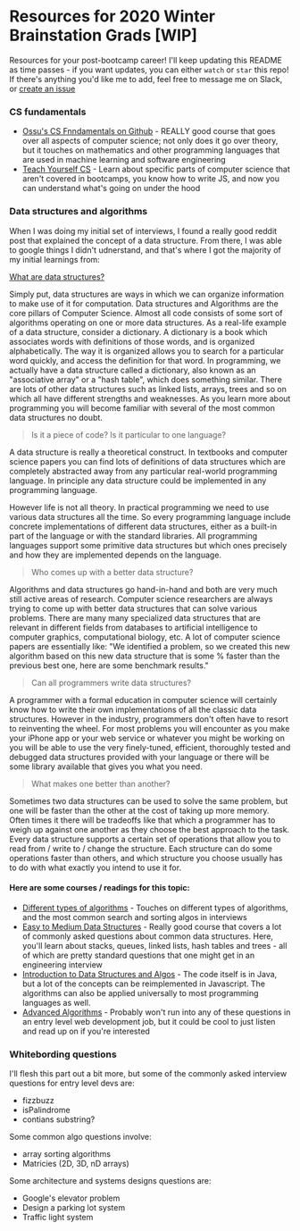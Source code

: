 # Resources for 2020 Winter Brainstation Grads [WIP]

Resources for your post-bootcamp career! I'll keep updating this README as time passes - if you want updates, you can either `watch` or `star` this repo! If there's anything you'd like me to add, feel free to message me on Slack, or [create an issue](https://github.com/ben-che/brainstation-winter-2020-resources/issues)

### CS fundamentals
- [Ossu's CS Fnndamentals on Github](https://github.com/ossu/computer-science#core-cs) - REALLY good course that goes over all aspects of computer science; not only does it go over theory, but it touches on mathematics and other programming languages that are used in machine learning and software engineering
- [Teach Yourself CS](https://teachyourselfcs.com/) - Learn about specific parts of computer science that aren't covered in bootcamps, you know how to write JS, and now you can understand what's going on under the hood

### Data structures and algorithms 
When I was doing my initial set of interviews, I found a really good reddit post that explained the concept of a data structure. From there, I was able to google things I didn't udnerstand, and that's where I got the majority of my initial learnings from:

[What are data structures?](https://www.reddit.com/r/learnprogramming/comments/2b16g8/eli5_what_are_data_structures/cj0sx9a/)

Simply put, data structures are ways in which we can organize information to make use of it for computation. Data structures and Algorithms are the core pillars of Computer Science. Almost all code consists of some sort of algorithms operating on one or more data structures. As a real-life example of a data structure, consider a dictionary. A dictionary is a book which associates words with definitions of those words, and is organized alphabetically. The way it is organized allows you to search for a particular word quickly, and access the definition for that word. In programming, we actually have a data structure called a dictionary, also known as an "associative array" or a "hash table", which does something similar. There are lots of other data structures such as linked lists, arrays, trees and so on which all have different strengths and weaknesses. As you learn more about programming you will become familiar with several of the most common data structures no doubt.

> Is it a piece of code? Is it particular to one language?

A data structure is really a theoretical construct. In textbooks and computer science papers you can find lots of definitions of data structures which are completely abstracted away from any particular real-world programming language. In principle any data structure could be implemented in any programming language.

However life is not all theory. In practical programming we need to use various data structures all the time. So every programming language include concrete implementations of different data structures, either as a built-in part of the language or with the standard libraries. All programming languages support some primitive data structures but which ones precisely and how they are implemented depends on the language.

> Who comes up with a better data structure?

Algorithms and data structures go hand-in-hand and both are very much still active areas of research. Computer science researchers are always trying to come up with better data structures that can solve various problems. There are many many specialized data structures that are relevant in different fields from databases to artificial intelligence to computer graphics, computational biology, etc. A lot of computer science papers are essentially like: "We identified a problem, so we created this new algorithm based on this new data structure that is some % faster than the previous best one, here are some benchmark results."

> Can all programmers write data structures?

A programmer with a formal education in computer science will certainly know how to write their own implementations of all the classic data structures. However in the industry, programmers don't often have to resort to reinventing the wheel. For most problems you will encounter as you make your iPhone app or your web service or whatever you might be working on you will be able to use the very finely-tuned, efficient, thoroughly tested and debugged data structures provided with your language or there will be some library available that gives you what you need.

> What makes one better than another?

Sometimes two data structures can be used to solve the same problem, but one will be faster than the other at the cost of taking up more memory. Often times it there will be tradeoffs like that which a programmer has to weigh up against one another as they choose the best approach to the task. Every data structure supports a certain set of operations that allow you to read from / write to / change the structure. Each structure can do some operations faster than others, and which structure you choose usually has to do with what exactly you intend to use it for.

#### Here are some courses / readings for this topic:

- [Different types of algorithms](https://towardsdatascience.com/top-algorithms-and-data-structures-you-really-need-to-know-ab9a2a91c7b5) - Touches on different types of algorithms, and the most common search and sorting algos in interviews
- [Easy to Medium Data Structures](https://www.udemy.com/course/introduction-to-data-structures/) - Really good course that covers a lot of commonly asked questions about common data structures. Here, you'll learn about stacks, queues, linked lists, hash tables and trees - all of which are pretty standard questions that one might get in an engineering interview
- [Introduction to Data Structures and Algos](https://www.coursera.org/learn/algorithms-part1) - The code itself is in Java, but a lot of the concepts can be reimplemented in Javascript. The algorithms can also be applied universally to most programming languages as well.
- [Advanced Algorithms](https://www.coursera.org/learn/algorithms-part2) - Probably won't run into any of these questions in an entry level web development job, but it could be cool to just listen and read up on if you're interested

### Whitebording questions
I'll flesh this part out a bit more, but some of the commonly asked interview questions for entry level devs are:
- fizzbuzz
- isPalindrome
- contians substring?

Some common algo questions involve:
- array sorting algorithms
- Matricies (2D, 3D, nD arrays)

Some architecture and systems designs questions are:
- Google's elevator problem
- Design a parking lot system
- Traffic light system
